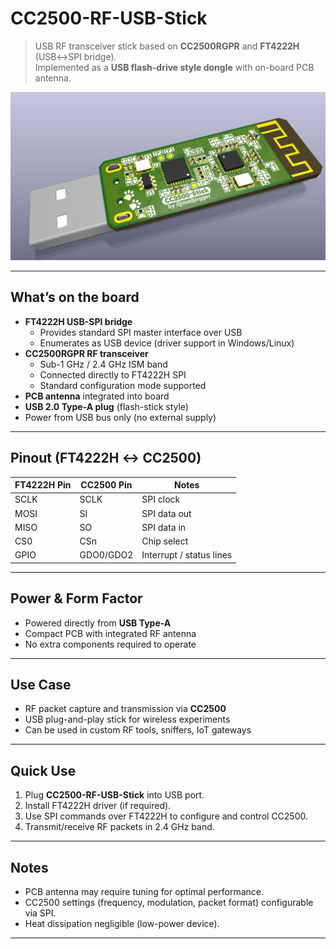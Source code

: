 # CC2500-RF-USB-Stick  

> USB RF transceiver stick based on **CC2500RGPR** and **FT4222H** (USB↔SPI bridge).  
> Implemented as a **USB flash-drive style dongle** with on-board PCB antenna.  

![alt text](img/image.png)

---

## What’s on the board  
- **FT4222H USB-SPI bridge**  
  - Provides standard SPI master interface over USB  
  - Enumerates as USB device (driver support in Windows/Linux)  
- **CC2500RGPR RF transceiver**  
  - Sub-1 GHz / 2.4 GHz ISM band  
  - Connected directly to FT4222H SPI  
  - Standard configuration mode supported  
- **PCB antenna** integrated into board  
- **USB 2.0 Type-A plug** (flash-stick style)  
- Power from USB bus only (no external supply)  

---

## Pinout (FT4222H ↔ CC2500)  

| FT4222H Pin | CC2500 Pin | Notes |
|-------------|------------|-------|
| SCLK | SCLK | SPI clock |
| MOSI | SI   | SPI data out |
| MISO | SO   | SPI data in |
| CS0  | CSn  | Chip select |
| GPIO | GDO0/GDO2 | Interrupt / status lines |

---

## Power & Form Factor  
- Powered directly from **USB Type-A**  
- Compact PCB with integrated RF antenna  
- No extra components required to operate  

---

## Use Case  
- RF packet capture and transmission via **CC2500**  
- USB plug-and-play stick for wireless experiments  
- Can be used in custom RF tools, sniffers, IoT gateways  

---

## Quick Use  
1. Plug **CC2500-RF-USB-Stick** into USB port.  
2. Install FT4222H driver (if required).  
3. Use SPI commands over FT4222H to configure and control CC2500.  
4. Transmit/receive RF packets in 2.4 GHz band.  

---

## Notes  
- PCB antenna may require tuning for optimal performance.  
- CC2500 settings (frequency, modulation, packet format) configurable via SPI.  
- Heat dissipation negligible (low-power device).  

---
